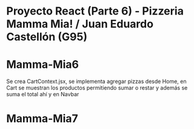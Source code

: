 # Proyecto React (Parte 6) - Pizzeria Mamma Mia! / Juan Eduardo Castellón (G95)
# Mamma-Mia6
Se crea CartContext.jsx, se implementa agregar pizzas desde Home, en Cart se muestran los productos permitiendo sumar o restar y además se suma el total ahí y en Navbar
# Mamma-Mia7

